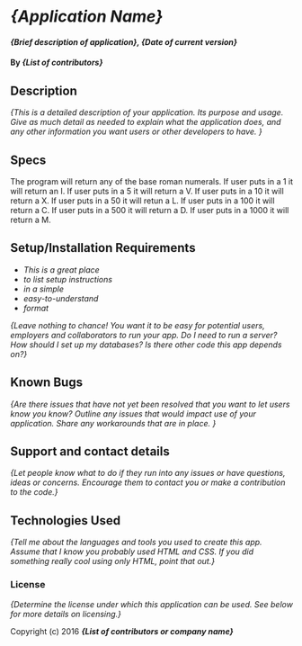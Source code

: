 # _{Application Name}_

#### _{Brief description of application}, {Date of current version}_

#### By _**{List of contributors}**_

## Description

_{This is a detailed description of your application. Its purpose and usage.  Give as much detail as needed to explain what the application does, and any other information you want users or other developers to have. }_

## Specs

<!-- The program will not return an output for anything other than a numeric input of 1-3,999.
  * Input: 0
  * Output: Please input a number between 1-3,999 -->

The program will return any of the base roman numerals.
If user puts in a 1 it will return an I.
If user puts in a 5 it will return a V.
If user puts in a 10 it will return a X.
If user puts in a 50 it will retun a L.
If user puts in a 100 it will return a C.
If user puts in a 500 it will return a D.
If user puts in a 1000 it will return a M.




## Setup/Installation Requirements

* _This is a great place_
* _to list setup instructions_
* _in a simple_
* _easy-to-understand_
* _format_

_{Leave nothing to chance! You want it to be easy for potential users, employers and collaborators to run your app. Do I need to run a server? How should I set up my databases? Is there other code this app depends on?}_

## Known Bugs

_{Are there issues that have not yet been resolved that you want to let users know you know?  Outline any issues that would impact use of your application.  Share any workarounds that are in place. }_

## Support and contact details

_{Let people know what to do if they run into any issues or have questions, ideas or concerns.  Encourage them to contact you or make a contribution to the code.}_

## Technologies Used

_{Tell me about the languages and tools you used to create this app. Assume that I know you probably used HTML and CSS. If you did something really cool using only HTML, point that out.}_

### License

*{Determine the license under which this application can be used.  See below for more details on licensing.}*

Copyright (c) 2016 **_{List of contributors or company name}_**